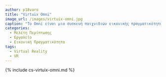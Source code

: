 ```yaml
---
author: p18varo
title: "Virtuix Omni"
image_url: /images/virtuix-omni.jpg
caption: "Το Omni είναι μια συσκευή παιχνιδιών εικονικής πραγματικότητας που επιτρέπει στους χρήστες να περπατούν και να κινούνται μέσα στο περιβάλλον του παιχνιδιού. Λειτουργεί σε συνδυασμό με το HTC Vive και χρησιμοποιεί αισθητήρες για να παρακολουθεί τις κινήσεις ενός ατόμου και να τις μεταφράζει σε ενέργειες του παιχνιδιού. Ο σχεδιασμός έχει βελτιωθεί με την πάροδο του χρόνου, συμπεριλαμβανομένης της προσθήκης ενός γιλέκου για μεγαλύτερη άνεση και ελευθερία κινήσεων."
categories:
  - Μελέτη Περίπτωσης
  - Εργαλείο
  - Εικονική Πραγματικότητα
tags:
  - Virtual Reality
  - VR
---
```


{% include cs-virtuix-omni.md %}
